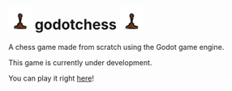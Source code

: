 # <img src="icon.png" height="45" alt="Godotchess logo"> godotchess <img src="icon.png" height="45" alt="Godotchess logo">

A chess game made from scratch using the Godot game engine.

This game is currently under development. 

You can play it right [here](https://xaviervitor.github.io/godotchess/)!
